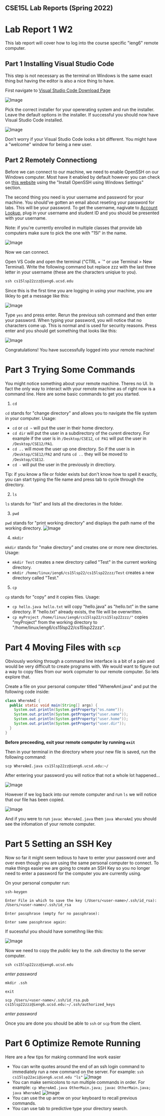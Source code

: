 ## CSE15L Lab Reports (Spring 2022)

# Lab Report 1 W2
This lab report will cover how to log into the course specific "ieng6" remote computer.

## Part 1 Installing Visual Studio Code
This step is not necessary as the terminal on Windows is the same exact thing but having the editor is also a nice thing to have. 

First navigate to [Visual Studio Code Download Page](https://code.visualstudio.com/download)

![Image](https://github.com/Badflar/cse15l-lab-reports/blob/main/Screenshots/Lab1/Screenshot%202022-04-06%20105918.png?raw=true)

Pick the correct installer for your opererating system and run the installer. Leave the default options in the installer.
If successful you should now have Visual Studio Code installed. 

![Image](https://github.com/Badflar/cse15l-lab-reports/blob/main/Screenshots/Lab1/Screenshot%202022-04-06%20110518.png?raw=true)

Don't worry if your Visual Studio Code looks a bit different. You might have a "welcome" window for being a new user. 

## Part 2 Remotely Connectiong
Before we can connect to our machine, we need to enable OpenSSH on our Windows computer. Most have it enabled by default however you can check on [this website](https://docs.microsoft.com/en-us/windows-server/administration/openssh/openssh_install_firstuse) using the "Install OpenSSH using Windows Settings" section.

The second thing you need is your username and password for your machine. You should've gotten an email about reseting your password for labs. This will be your password. To get the username, nagivate to [Account Lookup](https://sdacs.ucsd.edu/~icc/index.php), plug in your username and student ID and you should be presented with your username.

Note: if you're currently enrolled in multiple classes that provide lab computers make sure to pick the one with "15l" in the name. 

![Image](https://github.com/Badflar/cse15l-lab-reports/blob/main/Screenshots/Lab1/Screenshot%202022-04-06%20111701.png?raw=true)

Now we can connect.

Open VS Code and open the terminal ("CTRL + `" or use Terminal > New Terminal). Write the following command but replace zzz with the last three letter in your username (these are the characters uniqiue to you).

```markdown
ssh cs15lsp22zzz@ieng6.ucsd.edu
```

Since this is the first time you are logging in using your machine, you are likley to get a message like this: 

![Image](https://github.com/Badflar/cse15l-lab-reports/blob/main/Screenshots/Lab1/Screenshot%202022-04-06%20114705.png?raw=true)

Type ```yes``` and press enter. Rerun the previous ssh command and then enter your password. When typing your password, you will notice that no characters come up. This is normal and is used for security reasons. Press enter and you should get something that looks like this:

![Image](https://github.com/Badflar/cse15l-lab-reports/blob/main/Screenshots/Lab1/Screenshot%202022-04-06%20115258.png?raw=true)


Congratulations! You have successfully logged into your remote machine! 

# Part 3 Trying Some Commands

You might notice something about your remote machine. Theres no UI. In fact the only way to interact with your remote machine as of right now is a command line. Here are some basic commands to get you started.

1. ```cd```

```cd``` stands for "change directory" and allows you to navigate the file system in your computer. 
Usage:
- ```cd``` or ```cd ~``` will put the user in their home directory.
- ```cd dir``` will put the user in a subdirectory of the curent directory. For example if the user is in ```/Desktop/CSE12```, ```cd PA1``` will put the user in ```/Desktop/CSE12/PA1```.
- ```cd ..``` will move the user up one directory. So if the user is in ```/Desktop/CSE12/PA2``` and runs ```cd ..``` they will be moved to ```/Desktop/CSE12```.
- ```cd -``` will put the user in the previously in directiory.

Tip: if you know a file or folder exists but don't know how to spell it exactly, you can start typing the file name and press tab to cycle through the directory.

2. ```ls```

```ls``` stands for "list" and lists all the directories in the folder.

3. ```pwd```

```pwd``` stands for "print working directory" and displays the path name of the working directory.
![Image](https://github.com/Badflar/cse15l-lab-reports/blob/main/Screenshots/Lab1/Screenshot%202022-04-06%20123013.png?raw=true)

4. ```mkdir```

```mkdir``` stands for "make directory" and creates one or more new directories.
Usage:
- ```mkdir Test``` creates a new directory called "Test" in the current working directory.
- ```mkdir /home/linux/ieng6/cs15lsp22/cs15lsp22zzz/Test``` creates a new directory called "Test."

5. ```cp```

```cp``` stands for "copy" and it copies files.
Usage:
- ```cp hello.java hello.txt``` will copy "hello.java" as "hello.txt" in the same directory. If "hello.txt" already exists, the file will be overwritten.
- ```cp myProject /home/linux/ieng6/cs15lsp22/cs15lsp22zzz/"``` copies "myProject" from the working directory to "/home/linux/ieng6/cs15lsp22/cs15lsp22zzz".

# Part 4 Moving Files with ```scp```

Obviously working through a command line interface is a bit of a pain and would be very difficult to create programs with. We would want to figure out a way to copy files from our work copmuter to our remote computer. So lets explore that.

Create a file on your personal computer titled "WhereAmI.java" and put the following code inside:

```java
class WhereAmI {
  public static void main(String[] args) {
    System.out.println(System.getProperty("os.name"));
    System.out.println(System.getProperty("user.name"));
    System.out.println(System.getProperty("user.home"));
    System.out.println(System.getProperty("user.dir"));
  }
}
```

**Before preceeding, exit your remote computer by running ```exit```**

Then in your terminal in the directory where your new file is saved, run the following command:

```
scp WhereAmI.java cs15lsp22zz@ieng6.ucsd.edu:~/
```

After entering your password you will notice that not a whole lot happened... 

![Image](https://github.com/Badflar/cse15l-lab-reports/blob/main/Screenshots/Lab1/Screenshot%202022-04-06%20135936.png?raw=true)

However if we log back into our remote computer and run ```ls``` we will notice that our file has been copied.

![Image](https://github.com/Badflar/cse15l-lab-reports/blob/main/Screenshots/Lab1/Screenshot%202022-04-06%20140149.png?raw=true)

And if you were to run ```javac WhereAmI.java``` then ```java WhereAmI``` you should see the infomation of your remote computer.  

# Part 5 Setting an SSH Key

Now so far it might seem tedious to have to enter your password over and over even though you are using the same personal computer to connect. To make things easier we are going to create an SSH Key so you no longer need to enter a password for the computer you are currently using. 

On your personal computer run:

```ssh-keygen```

```Enter File in which to save the key (/Users/<user-name>/.ssh/id_rsa): /Users/<user-name>/.ssh/id_rsa```

```Enter passphrase (empty for no passphrase):```

```Enter same passphrase again:```

If sucessful you should have sometihng like this:

![Image](https://github.com/Badflar/cse15l-lab-reports/blob/main/Screenshots/Lab1/Screenshot%202022-04-06%20141159.png?raw=true)

Now we need to copy the *public* key to the .ssh directoy to the server computer.

```ssh cs15lsp22zzz@ieng6.ucsd.edu```

*enter password*

```mkdir .ssh```

```exit```

```scp /Users/<user-name>/.ssh/id_rsa.pub cs15lsp22zzz@ieng6.ucsd.edu:~/.ssh/authorized_keys```

*enter password*

Once you are done you should be able to ```ssh``` or ```scp``` from the client. 

# Part 6 Optimize Remote Running

Here are a few tips for making command line work easier

- You can write quotes around the end of an ssh login command to immediately run a new command on the server. For example:
  ```ssh cs15lsp22aci@ieng6.ucsd.edu "ls"```
  ![Image](https://github.com/Badflar/cse15l-lab-reports/blob/main/Screenshots/Lab1/Screenshot%202022-04-16%20130738.png?raw=true)
- You can make semicolons to run multiple commands in order. For example:
  ```cp WhereAmI.java OtherMain.java; javac OtherMain.java; java WhereAmI```
  ![Image](https://github.com/Badflar/cse15l-lab-reports/blob/main/Screenshots/Lab1/Screenshot%202022-04-16%20131015.png?raw=true)
- You can use the up arrow on your keyboard to recall previous commands.
- You can use tab to predictive type your directory search. 
